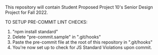 This repository will contain Student Proposed Project 10's Senior Design Project for Fall 2022.

TO SETUP PRE-COMMIT LINT CHECKS:
1. "npm install standard"
2. Delete "pre-commit.sample" in ".git/hooks"
3. Paste the pre-commit file at the root of this repository in ".git/hooks"
4. You're now set up to check for JS Standard Violations upon commit.
